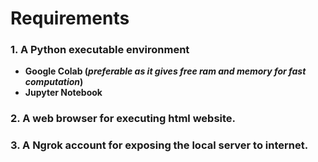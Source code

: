 # Requirements

### 1. A Python executable environment

- **Google Colab (*preferable as it gives free ram and memory for fast computation*)**
- **Jupyter Notebook**

### 2. A web browser for executing html website.

### 3. A Ngrok account for exposing the local server to internet.
